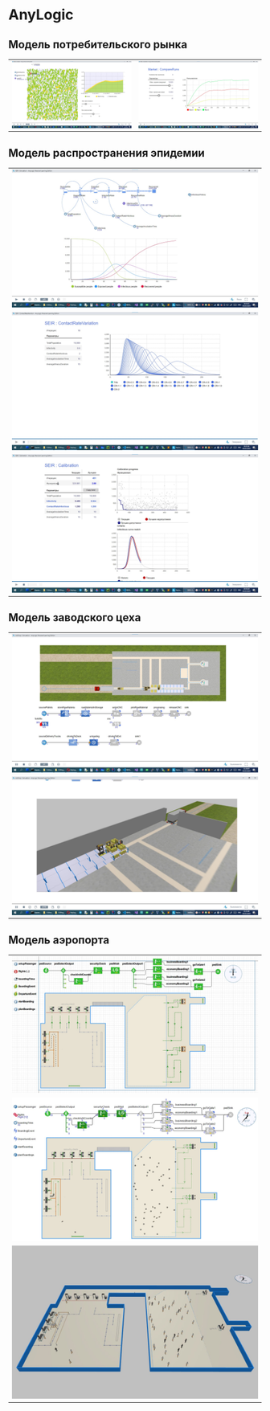 # AnyLogic

## Модель потребительского рынка

<table>
    <tr>
        <td><img src="images/Market/1.jpg" alt="example1"></td>
        <td><img src="images/Market/2.jpg" alt="example2"></td>
    </tr>
</table>

## Модель распространения эпидемии

<table>
    <tr>
        <td><img src="images/SEIR/1.jpg" alt="example1"></td>
    </tr>
    <tr>
        <td><img src="images/SEIR/2.jpg" alt="example2"></td>
    </tr>
    <tr>
        <td><img src="images/SEIR/3.jpg" alt="example3"></td>
    </tr>
</table>

## Модель заводского цеха

<table>
    <tr>
        <td><img src="images/JobShop/1.jpg" alt="example1"></td>
    </tr>
    <tr>
        <td><img src="images/JobShop/2.jpg" alt="example2"></td>
    </tr>
</table>

## Модель аэропорта

<table>
    <tr>
        <td><img src="images/Airport/1.jpg" alt="example1"></td>
    </tr>
    <tr>
        <td><img src="images/Airport/2.jpg" alt="example2"></td>
    </tr>
    <tr>
        <td><img src="images/Airport/3.jpg" alt="example3"></td>
    </tr>
</table>